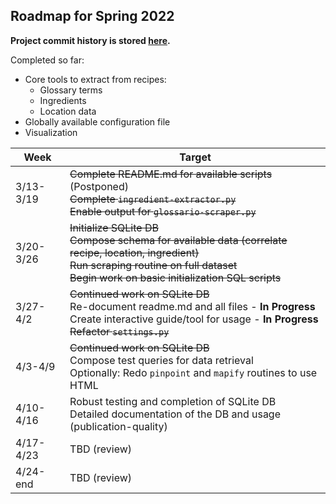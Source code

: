 Roadmap for Spring 2022
----
**Project commit history is stored [here](https://github.com/Jerrybibo/ricette-italiana-scraper/commits/master).**

Completed so far:
* Core tools to extract from recipes:
  * Glossary terms
  * Ingredients
  * Location data
* Globally available configuration file
* Visualization

| Week      | Target                                                                                                                                                                                                                                      |
|-----------|---------------------------------------------------------------------------------------------------------------------------------------------------------------------------------------------------------------------------------------------|
| 3/13-3/19 | <del>Complete README.md for available scripts</del> (Postponed)<br/><del>Complete `ingredient-extractor.py`</del><br/><del>Enable output for `glossario-scraper.py`</del>                                                                   |
| 3/20-3/26 | <del>Initialize SQLite DB</del><br/><del>Compose schema for available data (correlate recipe, location, ingredient)</del><br/><del>Run scraping routine on full dataset</del><br/><del>Begin work on basic initialization SQL scripts</del> |
| 3/27-4/2  | <del>Continued work on SQLite DB</del><br/>Re-document readme.md and all files - **In Progress**<br/>Create interactive guide/tool for usage - **In Progress**<br/><del>Refactor `settings.py`</del>                                        |
| 4/3-4/9   | <del>Continued work on SQLite DB</del><br/>Compose test queries for data retrieval<br/>Optionally: Redo `pinpoint` and `mapify` routines to use HTML                                                                                        |
| 4/10-4/16 | Robust testing and completion of SQLite DB<br/>Detailed documentation of the DB and usage (publication-quality)                                                                                                                             |
| 4/17-4/23 | TBD (review)                                                                                                                                                                                                                                |
| 4/24-end  | TBD (review)                                                                                                                                                                                                                                |
